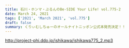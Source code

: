 ```yaml
---
title: 石川・ホンマ・ぶるんのBe-SIDE Your Life! vol.775-2
date: March 24, 2021
tags: ['2021', 'March 2021', 'vol.775']
draft: false
summary: くりぃむしちゅーのオールナイトニッポン公式本発売決定！！
---
```


http://project-phi.ddo.jp/ishikawa/ishikawa775_2.mp3